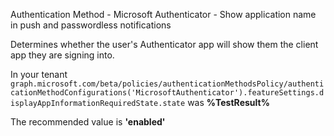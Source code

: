 Authentication Method - Microsoft Authenticator - Show application name in push and passwordless notifications

Determines whether the user's Authenticator app will show them the client app they are signing into.

<!--- Results --->

In your tenant `graph.microsoft.com/beta/policies/authenticationMethodsPolicy/authenticationMethodConfigurations('MicrosoftAuthenticator').featureSettings.displayAppInformationRequiredState.state` was **%TestResult%**

The recommended value is **'enabled'**
